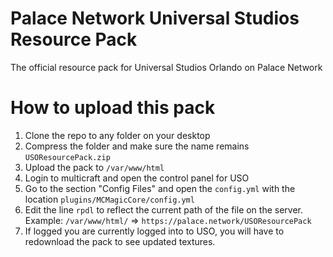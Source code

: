 # Palace Network Universal Studios Resource Pack
The official resource pack for Universal Studios Orlando on Palace Network

# How to upload this pack
1. Clone the repo to any folder on your desktop
2. Compress the folder and make sure the name remains `USOResourcePack.zip`
3. Upload the pack to `/var/www/html`
4. Login to multicraft and open the control panel for USO
5. Go to the section "Config Files" and open the `config.yml` with the location `plugins/MCMagicCore/config.yml`
6. Edit the line `rpdl` to reflect the current path of the file on the server. Example: `/var/www/html/` => `https://palace.network/USOResourcePack`
7. If logged you are currently logged into to USO, you will have to redownload the pack to see updated textures.